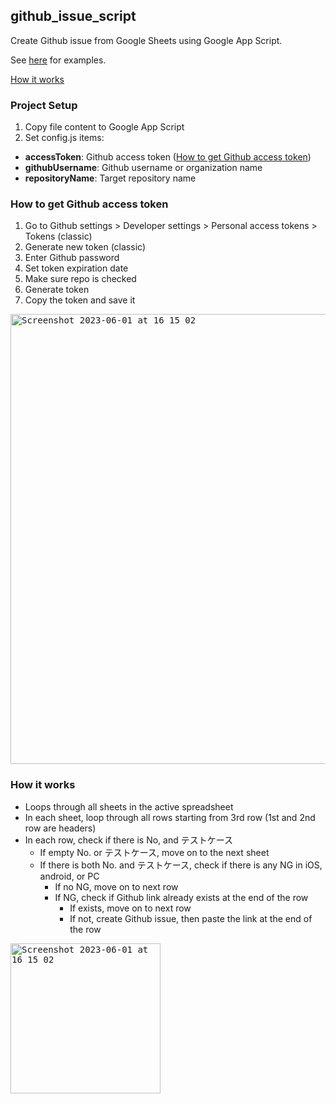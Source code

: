 ## github_issue_script

Create Github issue from Google Sheets using Google App Script.

See [here](https://github.com/sodavinchheng-quad/github_issue_script/issues) for examples.

[How it works](#how-it-works)

### Project Setup

1. Copy file content to Google App Script
2. Set config.js items:
- **accessToken**: Github access token ([How to get Github access token](#how-to-get-github-access-token))
- **githubUsername**: Github username or organization name
- **repositoryName**: Target repository name

### <a name="how-to-get-github-access-token"></a> How to get Github access token
1. Go to Github settings > Developer settings > Personal access tokens > Tokens (classic)
2. Generate new token (classic)
3. Enter Github password
4. Set token expiration date
5. Make sure repo is checked
6. Generate token
7. Copy the token and save it

<kbd><img width="720" alt="Screenshot 2023-06-01 at 16 15 02" src="https://github.com/sodavinchheng-quad/github_issue_script/assets/108704153/f76f7ab1-e560-4171-90be-2b2a44472402"></kbd>

### <a name="how-it-works"></a> How it works

- Loops through all sheets in the active spreadsheet
- In each sheet, loop through all rows starting from 3rd row (1st and 2nd row are headers)
- In each row, check if there is No, and テストケース
  - If empty No. or テストケース, move on to the next sheet
  - If there is both No. and テストケース, check if there is any NG in iOS, android, or PC
    - If no NG, move on to next row
    - If NG, check if Github link already exists at the end of the row
      - If exists, move on to next row
      - If not, create Github issue, then paste the link at the end of the row

<kbd>
 <img width="240" alt="Screenshot 2023-06-01 at 16 15 02" src="https://github.com/sodavinchheng-quad/github_issue_script/assets/108704153/2f07bfb2-8e7c-45eb-ad84-1b446924613e">
</kbd>
